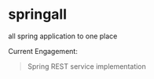 # springall
all spring application to one place

Current Engagement:
> Spring REST service implementation
>
